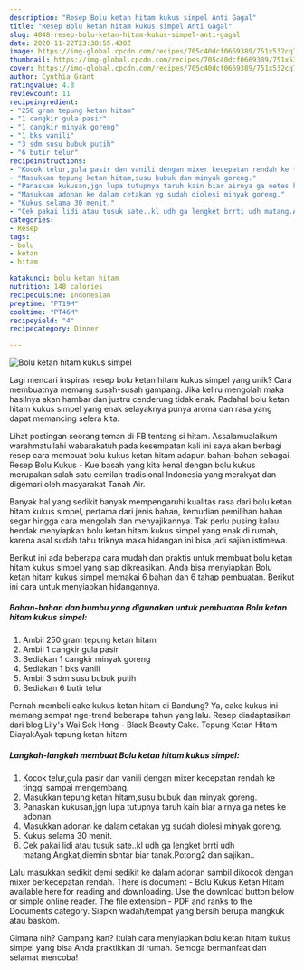 ```yaml
---
description: "Resep Bolu ketan hitam kukus simpel Anti Gagal"
title: "Resep Bolu ketan hitam kukus simpel Anti Gagal"
slug: 4048-resep-bolu-ketan-hitam-kukus-simpel-anti-gagal
date: 2020-11-22T23:38:55.430Z
image: https://img-global.cpcdn.com/recipes/705c40dcf0669389/751x532cq70/bolu-ketan-hitam-kukus-simpel-foto-resep-utama.jpg
thumbnail: https://img-global.cpcdn.com/recipes/705c40dcf0669389/751x532cq70/bolu-ketan-hitam-kukus-simpel-foto-resep-utama.jpg
cover: https://img-global.cpcdn.com/recipes/705c40dcf0669389/751x532cq70/bolu-ketan-hitam-kukus-simpel-foto-resep-utama.jpg
author: Cynthia Grant
ratingvalue: 4.8
reviewcount: 11
recipeingredient:
- "250 gram tepung ketan hitam"
- "1 cangkir gula pasir"
- "1 cangkir minyak goreng"
- "1 bks vanili"
- "3 sdm susu bubuk putih"
- "6 butir telur"
recipeinstructions:
- "Kocok telur,gula pasir dan vanili dengan mixer kecepatan rendah ke tinggi sampai mengembang."
- "Masukkan tepung ketan hitam,susu bubuk dan minyak goreng."
- "Panaskan kukusan,jgn lupa tutupnya taruh kain biar airnya ga netes ke adonan."
- "Masukkan adonan ke dalam cetakan yg sudah diolesi minyak goreng."
- "Kukus selama 30 menit."
- "Cek pakai lidi atau tusuk sate..kl udh ga lengket brrti udh matang.Angkat,diemin sbntar biar tanak.Potong2 dan sajikan.."
categories:
- Resep
tags:
- bolu
- ketan
- hitam

katakunci: bolu ketan hitam 
nutrition: 148 calories
recipecuisine: Indonesian
preptime: "PT19M"
cooktime: "PT46M"
recipeyield: "4"
recipecategory: Dinner

---
```



![Bolu ketan hitam kukus simpel](https://img-global.cpcdn.com/recipes/705c40dcf0669389/751x532cq70/bolu-ketan-hitam-kukus-simpel-foto-resep-utama.jpg)

Lagi mencari inspirasi resep bolu ketan hitam kukus simpel yang unik? Cara membuatnya memang susah-susah gampang. Jika keliru mengolah maka hasilnya akan hambar dan justru cenderung tidak enak. Padahal bolu ketan hitam kukus simpel yang enak selayaknya punya aroma dan rasa yang dapat memancing selera kita.

Lihat postingan seorang teman di FB tentang si hitam. Assalamualaikum warahmatullahi wabarakatuh pada kesempatan kali ini saya akan berbagi resep cara membuat bolu kukus ketan hitam adapun bahan-bahan sebagai. Resep Bolu Kukus - Kue basah yang kita kenal dengan bolu kukus merupakan salah satu cemilan tradisional Indonesia yang merakyat dan digemari oleh masyarakat Tanah Air.

Banyak hal yang sedikit banyak mempengaruhi kualitas rasa dari bolu ketan hitam kukus simpel, pertama dari jenis bahan, kemudian pemilihan bahan segar hingga cara mengolah dan menyajikannya. Tak perlu pusing kalau hendak menyiapkan bolu ketan hitam kukus simpel yang enak di rumah, karena asal sudah tahu triknya maka hidangan ini bisa jadi sajian istimewa.


Berikut ini ada beberapa cara mudah dan praktis untuk membuat bolu ketan hitam kukus simpel yang siap dikreasikan. Anda bisa menyiapkan Bolu ketan hitam kukus simpel memakai 6 bahan dan 6 tahap pembuatan. Berikut ini cara untuk menyiapkan hidangannya.

<!--inarticleads1-->

##### Bahan-bahan dan bumbu yang digunakan untuk pembuatan Bolu ketan hitam kukus simpel:

1. Ambil 250 gram tepung ketan hitam
1. Ambil 1 cangkir gula pasir
1. Sediakan 1 cangkir minyak goreng
1. Sediakan 1 bks vanili
1. Ambil 3 sdm susu bubuk putih
1. Sediakan 6 butir telur


Pernah membeli cake kukus ketan hitam di Bandung? Ya, cake kukus ini memang sempat nge-trend beberapa tahun yang lalu. Resep diadaptasikan dari blog Lily&#39;s Wai Sek Hong - Black Beauty Cake. Tepung Ketan Hitam DiayakAyak tepung ketan hitam. 

<!--inarticleads2-->

##### Langkah-langkah membuat Bolu ketan hitam kukus simpel:

1. Kocok telur,gula pasir dan vanili dengan mixer kecepatan rendah ke tinggi sampai mengembang.
1. Masukkan tepung ketan hitam,susu bubuk dan minyak goreng.
1. Panaskan kukusan,jgn lupa tutupnya taruh kain biar airnya ga netes ke adonan.
1. Masukkan adonan ke dalam cetakan yg sudah diolesi minyak goreng.
1. Kukus selama 30 menit.
1. Cek pakai lidi atau tusuk sate..kl udh ga lengket brrti udh matang.Angkat,diemin sbntar biar tanak.Potong2 dan sajikan..


Lalu masukkan sedikit demi sedikit ke dalam adonan sambil dikocok dengan mixer berkecepatan rendah. There is document - Bolu Kukus Ketan Hitam available here for reading and downloading. Use the download button below or simple online reader. The file extension - PDF and ranks to the Documents category. Siapkn wadah/tempat yang bersih berupa mangkuk atau baskom. 

Gimana nih? Gampang kan? Itulah cara menyiapkan bolu ketan hitam kukus simpel yang bisa Anda praktikkan di rumah. Semoga bermanfaat dan selamat mencoba!
